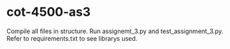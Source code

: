 # cot-4500-as3
 Compile all files in structure. Run assignemt_3.py and test_assignment_3.py. Refer to requirements.txt to see librarys used.
